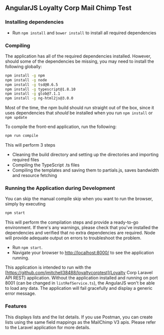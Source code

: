 ## AngularJS Loyalty Corp Mail Chimp Test

### Installing dependencies

 - Run `npm install` and `bower install` to install all required dependencies
 
### Compiling
The application has all of the required dependencies installed. However, should some of the dependencies
be missing, you may need to install the following globally:

```bash
npm install -g npm
npm install -g node
npm install -g tsd@0.6.5
npm install -g typescript@1.8.10
npm install -g glob@7.1.1
npm install -g ng-html2js@3.0.0
```

Most of the time, the npm build should run straight out of the box, since it uses dependencies that _should_
be installed when you run `npm install` or `npm update`

To compile the front-end application, run the following:

```bash
npm run compile
```

This will perform 3 steps
 - Cleaning the build directory and setting up the directories and importing required files
 - Compiling the TypeScript .ts files
 - Compiling the templates and saving them to partials.js, saves bandwidth and resource fetching

### Running the Application during Development
You can skip the manual compile skip when you want to run the browser, simply by executing
```bash
npm start
```

This will perform the compilation steps and provide a ready-to-go environment. If there's any 
warnings, please check that you've installed the dependencies and verified that no extra
dependencies are required. Node will provide adequate output on errors to troubleshoot the problem.


- Run `npm start`.
- Navigate your browser to [http://localhost:8000/](http://localhost:8000/) to see the application
  running.
  
This application is intended to run with the [https://github.com/jmitchell38488/loyaltycorptest](Loyalty Corp Laravel API REST) application. 
Without the application installed and running on port 8001 (can be changed in `listRefService.ts`),
the AngularJS won't be able to load any data. The application will fail gracefully and display a generic
error message.

### Features
This displays lists and the list details. If you use Postman, you can create lists using the same
field mappings as the MailChimp V3 apis. Please refer to the Laravel application for more details.